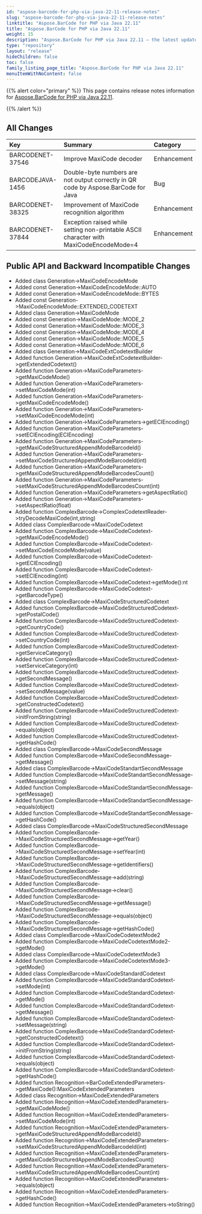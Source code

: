 ```yaml
---
id: "aspose-barcode-for-php-via-java-22-11-release-notes"
slug: "aspose-barcode-for-php-via-java-22-11-release-notes"
linktitle: "Aspose.BarCode for PHP via Java 22.11"
title: "Aspose.BarCode for PHP via Java 22.11"
weight: 15
description: "Aspose.BarCode for PHP via Java 22.11 – the latest updates and fixes."
type: "repository"
layout: "release"
hideChildren: false
toc: false
family_listing_page_title: "Aspose.BarCode for PHP via Java 22.11"
menuItemWithNoContent: false
---
```


{{% alert color="primary" %}}
This page contains release notes information for [Aspose.BarCode for PHP via Java 22.11](https://releases.aspose.com/barcode/php/new-releases/aspose.barcode-for-php-via-java-22.11/).

{{% /alert %}}
## **All Changes**

|**Key**|**Summary**|**Category**|
| :- | :- | :- |
|BARCODENET-37546|Improve MaxiCode decoder|Enhancement|
|BARCODEJAVA-1456|Double-byte numbers are not output correctly in QR code by Aspose.BarCode for Java|Bug|
|BARCODENET-38325|Improvement of MaxiCode recognition algorithm|Enhancement|
|BARCODENET-37844|Exception raised while setting non-printable ASCII character with MaxiCodeEncodeMode=4|Enhancement|


## **Public API and Backward Incompatible Changes**

- Added class Generation->MaxiCodeEncodeMode
- Added const Generation->MaxiCodeEncodeMode::AUTO
- Added const Generation->MaxiCodeEncodeMode::BYTES
- Added const Generation->MaxiCodeEncodeMode::EXTENDED_CODETEXT
- Added class Generation->MaxiCodeMode
- Added const Generation->MaxiCodeMode::MODE_2
- Added const Generation->MaxiCodeMode::MODE_3
- Added const Generation->MaxiCodeMode::MODE_4
- Added const Generation->MaxiCodeMode::MODE_5
- Added const Generation->MaxiCodeMode::MODE_6
- Added class Generation->MaxiCodeExtCodetextBuilder
- Added function Generation->MaxiCodeExtCodetextBuilder->getExtendedCodetext()
- Added function Generation->MaxiCodeParameters->getMaxiCodeMode()
- Added function Generation->MaxiCodeParameters->setMaxiCodeMode(int)
- Added function Generation->MaxiCodeParameters->getMaxiCodeEncodeMode()
- Added function Generation->MaxiCodeParameters->setMaxiCodeEncodeMode(int)
- Added function Generation->MaxiCodeParameters->getECIEncoding()
- Added function Generation->MaxiCodeParameters->setECIEncoding(ECIEncoding)
- Added function Generation->MaxiCodeParameters->getMaxiCodeStructuredAppendModeBarcodeId()
- Added function Generation->MaxiCodeParameters->setMaxiCodeStructuredAppendModeBarcodeId(int)
- Added function Generation->MaxiCodeParameters->getMaxiCodeStructuredAppendModeBarcodesCount()
- Added function Generation->MaxiCodeParameters->setMaxiCodeStructuredAppendModeBarcodesCount(int)
- Added function Generation->MaxiCodeParameters->getAspectRatio()
- Added function Generation->MaxiCodeParameters->setAspectRatio(float)
- Added function ComplexBarcode->ComplexCodetextReader->tryDecodeMaxiCode(int,string)
- Added class ComplexBarcode->MaxiCodeCodetext
- Added function ComplexBarcode->MaxiCodeCodetext->getMaxiCodeEncodeMode()
- Added function ComplexBarcode->MaxiCodeCodetext->setMaxiCodeEncodeMode(value)
- Added function ComplexBarcode->MaxiCodeCodetext->getECIEncoding()
- Added function ComplexBarcode->MaxiCodeCodetext->setECIEncoding(int)
- Added function ComplexBarcode->MaxiCodeCodetext->getMode():nt
- Added function ComplexBarcode->MaxiCodeCodetext->getBarcodeType()
- Added class ComplexBarcode->MaxiCodeStructuredCodetext
- Added function ComplexBarcode->MaxiCodeStructuredCodetext->getPostalCode()
- Added function ComplexBarcode->MaxiCodeStructuredCodetext->getCountryCode()
- Added function ComplexBarcode->MaxiCodeStructuredCodetext->setCountryCode(int)
- Added function ComplexBarcode->MaxiCodeStructuredCodetext->getServiceCategory()
- Added function ComplexBarcode->MaxiCodeStructuredCodetext->setServiceCategory(int)
- Added function ComplexBarcode->MaxiCodeStructuredCodetext->getSecondMessage()
- Added function ComplexBarcode->MaxiCodeStructuredCodetext->setSecondMessage(value)
- Added function ComplexBarcode->MaxiCodeStructuredCodetext->getConstructedCodetext()
- Added function ComplexBarcode->MaxiCodeStructuredCodetext->initFromString(string)
- Added function ComplexBarcode->MaxiCodeStructuredCodetext->equals(object)
- Added function ComplexBarcode->MaxiCodeStructuredCodetext->getHashCode()
- Added class ComplexBarcode->MaxiCodeSecondMessage
- Added function ComplexBarcode->MaxiCodeSecondMessage->getMessage()
- Added class ComplexBarcode->MaxiCodeStandartSecondMessage
- Added function ComplexBarcode->MaxiCodeStandartSecondMessage->setMessage(string)
- Added function ComplexBarcode->MaxiCodeStandartSecondMessage->getMessage()
- Added function ComplexBarcode->MaxiCodeStandartSecondMessage->equals(object)
- Added function ComplexBarcode->MaxiCodeStandartSecondMessage->getHashCode()
- Added class ComplexBarcode->MaxiCodeStructuredSecondMessage
- Added function ComplexBarcode->MaxiCodeStructuredSecondMessage->getYear()
- Added function ComplexBarcode->MaxiCodeStructuredSecondMessage->setYear(int)
- Added function ComplexBarcode->MaxiCodeStructuredSecondMessage->getIdentifiers()
- Added function ComplexBarcode->MaxiCodeStructuredSecondMessage->add(string)
- Added function ComplexBarcode->MaxiCodeStructuredSecondMessage->clear()
- Added function ComplexBarcode->MaxiCodeStructuredSecondMessage->getMessage()
- Added function ComplexBarcode->MaxiCodeStructuredSecondMessage->equals(object)
- Added function ComplexBarcode->MaxiCodeStructuredSecondMessage->getHashCode()
- Added class ComplexBarcode->MaxiCodeCodetextMode2
- Added function ComplexBarcode->MaxiCodeCodetextMode2->getMode()
- Added class ComplexBarcode->MaxiCodeCodetextMode3
- Added function ComplexBarcode->MaxiCodeCodetextMode3->getMode()
- Added class ComplexBarcode->MaxiCodeStandardCodetext
- Added function ComplexBarcode->MaxiCodeStandardCodetext->setMode(int)
- Added function ComplexBarcode->MaxiCodeStandardCodetext->getMode()
- Added function ComplexBarcode->MaxiCodeStandardCodetext->getMessage()
- Added function ComplexBarcode->MaxiCodeStandardCodetext->setMessage(string)
- Added function ComplexBarcode->MaxiCodeStandardCodetext->getConstructedCodetext()
- Added function ComplexBarcode->MaxiCodeStandardCodetext->initFromString(string)
- Added function ComplexBarcode->MaxiCodeStandardCodetext->equals(object)
- Added function ComplexBarcode->MaxiCodeStandardCodetext->getHashCode()
- Added function Recognition->BarCodeExtendedParameters->getMaxiCode():MaxiCodeExtendedParameters
- Added class Recognition->MaxiCodeExtendedParameters
- Added function Recognition->MaxiCodeExtendedParameters->getMaxiCodeMode()
- Added function Recognition->MaxiCodeExtendedParameters->setMaxiCodeMode(int)
- Added function Recognition->MaxiCodeExtendedParameters->getMaxiCodeStructuredAppendModeBarcodeId()
- Added function Recognition->MaxiCodeExtendedParameters->setMaxiCodeStructuredAppendModeBarcodeId(int)
- Added function Recognition->MaxiCodeExtendedParameters->getMaxiCodeStructuredAppendModeBarcodesCount()
- Added function Recognition->MaxiCodeExtendedParameters->setMaxiCodeStructuredAppendModeBarcodesCount(int)
- Added function Recognition->MaxiCodeExtendedParameters->equals(object)
- Added function Recognition->MaxiCodeExtendedParameters->getHashCode()
- Added function Recognition->MaxiCodeExtendedParameters->toString()
